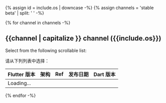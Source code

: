 {% assign id =  include.os | downcase -%}
{% assign channels =  'stable beta' | split: ' ' -%}

<div id="{{id}}" class="tab-pane
  {%- if id == 'windows' %} active {% endif %}"
  role="tabpanel" aria-labelledby="{{id}}-tab" markdown="1">

{% for channel in channels -%}
## {{channel | capitalize }} channel ({{include.os}})

Select from the following scrollable list:

请从下列列表中选择：

<div class="scrollable-table">
  <table id="downloads-{{id}}-{{channel}}" class="table table-striped">
  <thead><tr><th>Flutter 版本</th><th>架构</th><th>Ref</th><th class="date">发布日期</th><th>Dart 版本</th></tr></thead>
  <tr class="loading"><td colspan="5">Loading...</td></tr>
  </table>
</div>
{% endfor -%}

</div>
